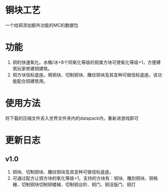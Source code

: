 # 铜块工艺

一个给铜添加额外功能的MC的数据包

# 功能

1. 铜的快速氧化。水桶/冰+8个同氧化等级的铜类方块可使氧化等级+1，方便建筑玩家修建铜建筑。
2. 铜方块信标底座。用铜块、切制铜块、雕纹铜块及其变种可做信标底座。该功能配合铜建筑用。

# 使用方法

将下载的压缩文件丢入世界文件夹内的datapack内，重新进游戏即可

# 更新日志
## v1.0
1. 铜块、切制铜块、雕纹铜块及其变种可做信标底座。
2. 可通过配方让铜方块的氧化等级+1。支持的方块有：铜块、雕刻铜块、铜格栅、切制铜块切制铜楼梯、切制铜台阶、铜门、铜活版门、铜灯
